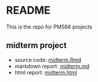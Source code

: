 # README
This is the repo for PM566 projects

## midterm project

- source code: [midterm.Rmd](./midterm.Rmd)
- markdown report: [midterm.md](./midterm.md)
- html report: [midterm.html](https://ghcdn.rawgit.org/lysethan/PM566-project/master/midterm.html)
